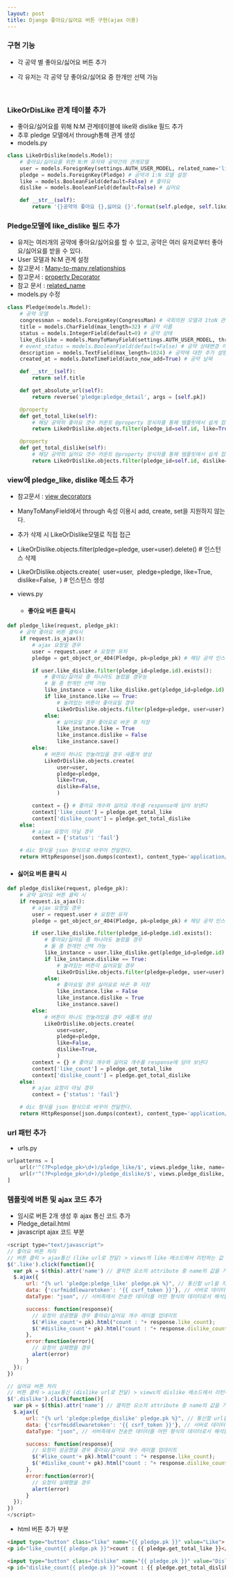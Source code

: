 ```yaml
---
layout: post
title: Django 좋아요/싫어요 버튼 구현(ajax 이용)
---
```




### 구현 기능

- 각 공약 별 좋아요/싫어요 버튼 추가

- 각 유저는 각 공약 당 좋아요/싫어요 중 한개만 선택 가능

  ​

### LikeOrDisLike 관계 테이블 추가

- 좋아요/싫어요를 위해 N:M 관계테이블에 like와 dislike 필드 추가 
- 추후 pledge 모델에서 through통해 관계 생성
- models.py

```python
class LikeOrDislike(models.Model):
    # 좋아요/싫어요를 위한 N:M 유저와 공약간의 관계모델
    user = models.ForeignKey(settings.AUTH_USER_MODEL, related_name='like_dislike') # 유저와 1:N 관계 설정
    pledge = models.ForeignKey(Pledge) # 공약과 1:N 모델 설정
    like = models.BooleanField(default=False) # 좋아요
    dislike = models.BooleanField(default=False) # 싫어요

    def __str__(self):
        return '{}공약의 좋아요 {},싫어요 {}'.format(self.pledge, self.like, self.dislike)
```



### Pledge모델에 like_dislike 필드  추가

- 유저는 여러개의 공약에 좋아요/싫어요를 할 수 있고, 공약은 여러 유저로부터 좋아요/싫어요를 받을 수 있다.
- User 모델과 N:M 관계 설정
- 참고문서 : [Many-to-many relationships](https://docs.djangoproject.com/es/1.10/topics/db/examples/many_to_many/)
- 참고문서 : [property Decorator](https://www.programiz.com/python-programming/property)
- 참고 문서 : [related_name](http://stackoverflow.com/questions/2642613/what-is-related-name-used-for-in-django)
- models.py 수정

```Python
class Pledge(models.Model):
    # 공약 모델
    congressman = models.ForeignKey(CongressMan) # 국회의원 모델과 1toN 관계 설정
    title = models.CharField(max_length=32) # 공약 이름
    status = models.IntegerField(default=0) # 공약 상태
    like_dislike = models.ManyToManyField(settings.AUTH_USER_MODEL, through='LikeOrDislike') # 좋아요/싫어요 모델 LikeOrDisLike 모델을 통해 User와 N:M 관계 설정
    # event_status = models.BooleanField(default=False) # 공약 상태변경 이벤트 활성화 상태
    description = models.TextField(max_length=1024) # 공약에 대한 추가 설명
    created_at = models.DateTimeField(auto_now_add=True) # 공약 날짜

    def __str__(self):
        return self.title

    def get_absolute_url(self):
        return reverse('pledge:pledge_detail', args = [self.pk])

    @property
    def get_total_like(self):
        # 해당 공약의 좋아요 갯수 카운트 @property 장식자를 통해 템플릿에서 쉽게 접근하게 한다.
        return LikeOrDislike.objects.filter(pledge_id=self.id, like=True).count()

    @property
    def get_total_dislike(self):
        # 해당 공약의 싫어요 갯수 카운트 @property 장식자를 통해 템플릿에서 쉽게 접근하게 한다.
        return LikeOrDislike.objects.filter(pledge_id=self.id, dislike=True).count()
```



### view에 pledge_like, dislike 메소드 추가

- 참고문서 : [view decorators](https://docs.djangoproject.com/en/1.10/topics/http/decorators/)

- ManyToManyField에서 through 속성 이용시 add, create, set을 지원하지 않는다.

- 추가 삭제 시 LikeOrDislike모델로 직접 접근

- LikeOrDislike.objects.filter(pledge=pledge, user=user).delete() # 인스턴스 삭제

- LikeOrDislike.objects.create(
  ​                user=user,
  ​                pledge=pledge,
  ​                like=True,
  ​                dislike=False,
  ​                ) # 인스턴스 생성

- views.py

  - #### 좋아요 버튼 클릭시

```Python
def pledge_like(request, pledge_pk):
    # 공약 좋아요 버튼 클릭시
    if request.is_ajax():
        # ajax 요청일 경우
        user = request.user # 요청한 유저
        pledge = get_object_or_404(Pledge, pk=pledge_pk) # 해당 공약 인스턴스 생성

        if user.like_dislike.filter(pledge_id=pledge.id).exists():
            # 좋아요/싫어요 중 하나라도 눌렀을 경우능
            # 둘 중 한개만 선택 가능
            like_instance = user.like_dislike.get(pledge_id=pledge.id) # 좋아요/싫어요 인스턴스 생성
            if like_instance.like == True:
                # 눌려있는 버튼이 좋아요일 경우
                LikeOrDislike.objects.filter(pledge=pledge, user=user).delete() # 인스턴스 삭제
            else:
                # 싫어요일 경우 좋아요로 바꾼 후 저장
                like_instance.like = True
                like_instance.dislike = False
                like_instance.save()
        else:
            # 버튼이 하나도 안눌려있을 경우 새롭게 생성
            LikeOrDislike.objects.create(
                user=user,
                pledge=pledge,
                like=True,
                dislike=False,
                )

        context = {} # 좋아요 개수와 싫어요 개수를 response에 담아 보낸다
        context['like_count'] = pledge.get_total_like
        context['dislike_count'] = pledge.get_total_dislike
    else:
        # ajax 요청이 아닐 경우
        context = {'status': 'fail'}

    # dic 형식을 json 형식으로 바꾸어 전달한다.
    return HttpResponse(json.dumps(context), content_type='application/json')
```

- #### 	싫어요 버튼 클릭 시	

```python
def pledge_dislike(request, pledge_pk):
    # 공약 싫어요 버튼 클릭 시
    if request.is_ajax():
        # ajax 요청일 경우
        user = request.user # 요청한 유저
        pledge = get_object_or_404(Pledge, pk=pledge_pk) # 해당 공약 인스턴스 생성

        if user.like_dislike.filter(pledge_id=pledge.id).exists():
            # 좋아요/싫어요 중 하나라도 눌렀을 경우
            # 둘 중 한개만 선택 가능
            like_instance = user.like_dislike.get(pledge_id=pledge.id) # 좋아요/싫어요 인스턴스 생성
            if like_instance.dislike == True:
                # 눌려있는 버튼이 싫어요일 경우
                LikeOrDislike.objects.filter(pledge=pledge, user=user).delete() # 인스턴스 삭제
            else:
                # 좋아요일 경우 싫어요로 바꾼 후 저장
                like_instance.like = False
                like_instance.dislike = True
                like_instance.save()
        else:
            # 버튼이 하나도 안눌려있을 경우 새롭게 생성
            LikeOrDislike.objects.create(
                user=user,
                pledge=pledge,
                like=False,
                dislike=True,
                )
        context = {} # 좋아요 개수와 싫어요 개수를 response에 담아 보낸다
        context['like_count'] = pledge.get_total_like
        context['dislike_count'] = pledge.get_total_dislike
    else:
        # ajax 요청이 아닐 경우
        context = {'status': 'fail'}

    # dic 형식을 json 형식으로 바꾸어 전달한다.
    return HttpResponse(json.dumps(context), content_type='application/json')
```



### url  패턴 추가

- urls.py

```python
urlpatterns = [
	url(r'^(?P<pledge_pk>\d+)/pledge_like/$', views.pledge_like, name='pledge_like'),
	url(r'^(?P<pledge_pk>\d+)/pledge_dislike/$', views.pledge_dislike, name='pledge_dislike'),
]

```



### 템플릿에 버튼 및 ajax 코드 추가

- 임시로 버튼 2개 생성 후 ajax 통신 코드 추가
- Pledge_detail.html
- javascript ajax 코드 부분

```js
<script type="text/javascript">
// 좋아요 버튼 처리
// 버튼 클릭 > ajax통신 (like url로 전달) > views의 like 메소드에서 리턴하는 값 전달받기 > 성공시 콜백 호출
$('.like').click(function(){
  var pk = $(this).attr('name') // 클릭한 요소의 attribute 중 name의 값을 가져온다.
  $.ajax({
      url: "{% url 'pledge:pledge_like' pledge.pk %}", // 통신할 url을 지정한다.
      data: {'csrfmiddlewaretoken': '{{ csrf_token }}'}, // 서버로 데이터를 전송할 때 이 옵션을 사용한다.
      dataType: "json", // 서버측에서 전송한 데이터를 어떤 형식의 데이터로서 해석할 것인가를 지정한다. 없으면 알아서 판단한다.

      success: function(response){
        // 요청이 성공했을 경우 좋아요/싫어요 개수 레이블 업데이트
        $('#like_count'+ pk).html("count : "+ response.like_count);
        $('#dislike_count'+ pk).html("count : "+ response.dislike_count);
      },
      error:function(error){
        // 요청이 실패했을 경우
        alert(error)
      }
  });
})

// 싫어요 버튼 처리
// 버튼 클릭 > ajax통신 (dislike url로 전달) > views의 dislike 메소드에서 리턴하는 값 전달받기 > 성공시 콜백 호출
$('.dislike').click(function(){
  var pk = $(this).attr('name') // 클릭한 요소의 attribute 중 name의 값을 가져온다.
  $.ajax({
      url: "{% url 'pledge:pledge_dislike' pledge.pk %}", // 통신할 url을 지정한다.
      data: {'csrfmiddlewaretoken': '{{ csrf_token }}'}, // 서버로 데이터를 전송할 때 이 옵션을 사용한다.
      dataType: "json", // 서버측에서 전송한 데이터를 어떤 형식의 데이터로서 해석할 것인가를 지정한다. 없으면 알아서 판단한다.

      success: function(response){
        // 요청이 성공했을 경우 좋아요/싫어요 개수 레이블 업데이트
        $('#like_count'+ pk).html("count : "+ response.like_count);
        $('#dislike_count'+ pk).html("count : "+ response.dislike_count);
      },
      error:function(error){
        // 요청이 실패했을 경우
        alert(error)
      }
  });
})
</script>
```

-  html 버튼 추가 부분

```html
<input type="button" class="like" name="{{ pledge.pk }}" value="Like"> <!-- 좋아요 버튼 -->
<p id="like_count{{ pledge.pk }}">count : {{ pledge.get_total_like }}</p> <!-- 좋아요 개수 표시 -->

<input type="button" class="dislike" name="{{ pledge.pk }}" value="Dislike"> <!-- 싫어요 버튼 -->
<p id="dislike_count{{ pledge.pk }}">count : {{ pledge.get_total_dislike }}</p> <!-- 싫어요 개수 표시 -->
```

